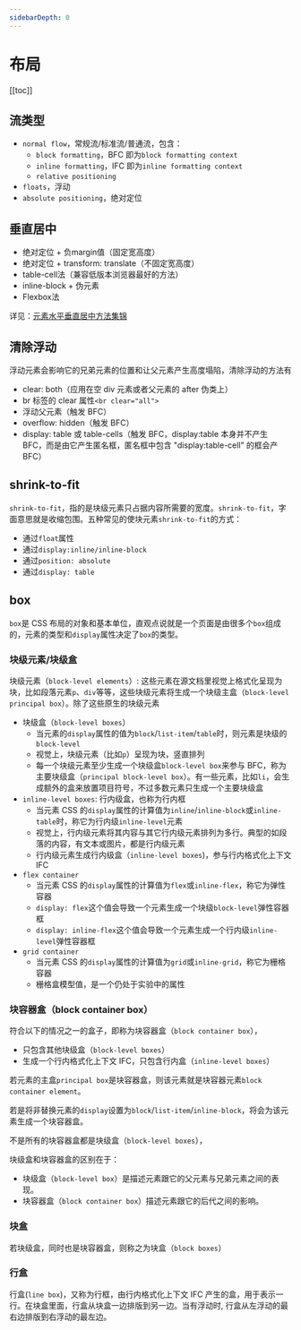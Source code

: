 ```yaml
---
sidebarDepth: 0
---
```


# 布局

[[toc]]

## 流类型

- `normal flow`，常规流/标准流/普通流，包含：
  - `block formatting`，BFC 即为`block formatting context`
  - `inline formatting`，IFC 即为`inline formatting context`
  - `relative positioning`
- `floats`，浮动
- `absolute positioning`，绝对定位

## 垂直居中

- 绝对定位 + 负margin值（固定宽高度）
- 绝对定位 + transform: translate（不固定宽高度）
- table-cell法（兼容低版本浏览器最好的方法）
- inline-block + 伪元素
- Flexbox法

详见：[元素水平垂直居中方法集锦](http://blog.csdn.net/cxl444905143/article/details/41890353)

## 清除浮动

浮动元素会影响它的兄弟元素的位置和让父元素产生高度塌陷，清除浮动的方法有

- clear: both（应用在空 div 元素或者父元素的 after 伪类上）
- br 标签的 clear 属性`<br clear="all">`
- 浮动父元素（触发 BFC）
- overflow: hidden（触发 BFC）
- display: table 或 table-cells（触发 BFC，display:table  本身并不产生 BFC，而是由它产生匿名框，匿名框中包含 "display:table-cell" 的框会产 BFC）

## shrink-to-fit

`shrink-to-fit`，指的是块级元素只占据内容所需要的宽度。`shrink-to-fit`，字面意思就是收缩包围。五种常见的使块元素`shrink-to-fit`的方式：

- 通过`float`属性
- 通过`display:inline/inline-block`
- 通过`position: absolute`
- 通过`display: table`

## box

`box`是 CSS 布局的对象和基本单位，直观点说就是一个页面是由很多个`box`组成的，元素的类型和`display`属性决定了`box`的类型。

### 块级元素/块级盒

块级元素（`block-level elements`）: 这些元素在源文档里视觉上格式化呈现为块，比如段落元素`p`、`div`等等，这些块级元素将生成一个块级主盒（`block-level principal box`）。除了这些原生的块级元素

- 块级盒（`block-level boxes`）
  - 当元素的`display`属性的值为`block`/`list-item`/`table`时，则元素是块级的`block-level`
  - 视觉上，块级元素（比如`p`）呈现为块，竖直排列
  - 每一个块级元素至少生成一个块级盒`block-level box`来参与 BFC，称为主要块级盒（`principal block-level box`）。有一些元素，比如`li`，会生成额外的盒来放置项目符号，不过多数元素只生成一个主要块级盒
- `inline-level boxes`: 行内级盒，也称为行内框
  - 当元素 CSS 的`display`属性的计算值为`inline`/`inline-block`或`inline-table`时，称它为行内级`inline-level`元素
  - 视觉上，行内级元素将其内容与其它行内级元素排列为多行。典型的如段落的内容，有文本或图片，都是行内级元素
  - 行内级元素生成行内级盒（`inline-level boxes`)，参与行内格式化上下文 IFC
- `flex container`
  - 当元素 CSS 的`display`属性的计算值为`flex`或`inline-flex`，称它为弹性容器
  - `display: flex`这个值会导致一个元素生成一个块级`block-level`弹性容器框
  - `display: inline-flex`这个值会导致一个元素生成一个行内级`inline-level`弹性容器框
- `grid container`
  - 当元素 CSS 的`display`属性的计算值为`grid`或`inline-grid`，称它为栅格容器
  - 栅格盒模型值，是一个仍处于实验中的属性

### 块容器盒（block container box）

符合以下的情况之一的盒子，即称为块容器盒（`block container box`），

- 只包含其他块级盒（`block-level boxes`）
- 生成一个行内格式化上下文 IFC，只包含行内盒（`inline-level boxes`）

若元素的主盒`principal box`是块容器盒，则该元素就是块容器元素`block container element`。

若是将非替换元素的`display`设置为`block`/`list-item`/`inline-block`，将会为该元素生成一个块容器盒。

不是所有的块容器盒都是块级盒（`block-level boxes`），

块级盒和块容器盒的区别在于：

- 块级盒（`block-level box`）是描述元素跟它的父元素与兄弟元素之间的表现。
- 块容器盒（`block container box`）描述元素跟它的后代之间的影响。

### 块盒

若块级盒，同时也是块容器盒，则称之为块盒（`block boxes`）

### 行盒

行盒(`line box`)，又称为行框，由行内格式化上下文 IFC 产生的盒，用于表示一行。在块盒里面，行盒从块盒一边排版到另一边。当有浮动时, 行盒从左浮动的最右边排版到右浮动的最左边。
